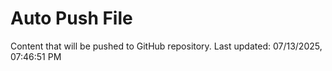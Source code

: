 # Auto Push File

Content that will be pushed to GitHub repository.
Last updated: 07/13/2025, 07:46:51 PM